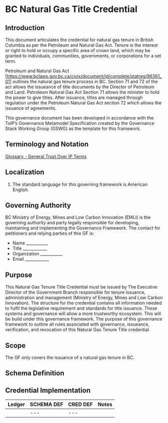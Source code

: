 # BC Natural Gas Title Credential

## Introduction
This document articulates the credential for natural gas tenure in British Columbia as per the Petroleum and Natural Gas Act. Tenure is the interest or right to hold or occupy a specific area of crown land, which may be granted to individuals, communities, governments, or corporations for a set term.

Petroleum and Natural Gas Act [https://www.bclaws.gov.bc.ca/civix/document/id/complete/statreg/96361_01] outlines the natural gas tenure process in BC. Section 71 and 72 of the act allows the issueance of title documents by the Director of Petroleum and Land. Petroleum Natural Gas Act Section 71 allows the minister to hold the power to give titles. After issuance, titles are managed through regulation under the Petroleum Natural Gas Act section 72 which allows the issuance of agreements. 

This governance document has been developed in accordance with the ToIP’s Governance Metamodel Specification created by the Governance Stack Working Group (GSWG) as the template for this framework.

## Terminology and Notation

[Glossary - General Trust Over IP Terms](https://trustoverip.github.io/toip/glossary)

## Localization

1.	The standard language for this governing framework is American English.
 
## Governing Authority

BC Ministry of Energy, Mines and Low Carbon Innovation (EMLI) is the governing authority and party legally responsible for developing, maintaining and implementing the Governance Framework.
The contact for petitioners and relying parties of this GF is:
* 	Name ___________
* 	Title ____________
* 	Organization ___________
* 	Email ____________

## Purpose

This Natural Gas Tenure Title Credential must be issued by The Executive Director of the Government Branch responsible for tenure issuance, administration and management (Ministry of Energy, Mines and Low Carbon Innovation). The structure for the credential contains all information needed to fulfil the legislative requirement and standards for title issuance. These systems and governance will allow a more trustworthy ecosystem. This will be build under this governance framework. The purpose of this governance framework to outline all rules associated with governance, issueance, verification, and revocation of this Natural Gas Tenure Title credential.  

## Scope

The GF only covers the issuance of a natural gas tenure in BC. 

## Schema Definition


## Credential Implementation
Ledger | SCHEMA DEF | CRED DEF | Notes	
--- | --- | --- | ---
|  | --- | ---

